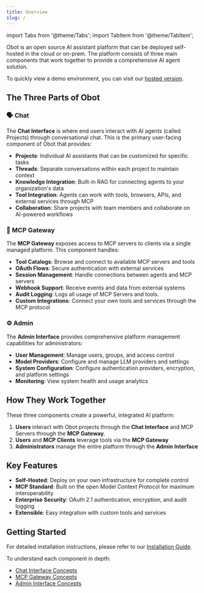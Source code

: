 ```yaml
---
title: Overview
slug: /
---
```

import Tabs from '@theme/Tabs';
import TabItem from '@theme/TabItem';

Obot is an open source AI assistant platform that can be deployed self-hosted in the cloud or on-prem. The platform consists of three main components that work together to provide a comprehensive AI agent solution.

To quickly view a demo environment, you can visit our [hosted version](https://chat.obot.ai).

## The Three Parts of Obot

### 🗣️ Chat
The **Chat Interface** is where end users interact with AI agents (called Projects) through conversational chat. This is the primary user-facing component of Obot that provides:

- **Projects**: Individual AI assistants that can be customized for specific tasks
- **Threads**: Separate conversations within each project to maintain context
- **Knowledge Integration**: Built-in RAG for connecting agents to your organization's data
- **Tool Integration**: Agents can work with tools, browsers, APIs, and external services through MCP
- **Collaboration**: Share projects with team members and collaborate on AI-powered workflows

### 🔌 MCP Gateway
The **MCP Gateway** exposes access to MCP servers to clients via a single managed platform. This component handles:

- **Tool Catalogs**: Browse and connect to available MCP servers and tools
- **OAuth Flows**: Secure authentication with external services
- **Session Management**: Handle connections between agents and MCP servers
- **Webhook Support**: Receive events and data from external systems
- **Audit Logging**: Logs all usage of MCP Servers and tools.
- **Custom Integrations**: Connect your own tools and services through the MCP protocol

### ⚙️ Admin
The **Admin Interface** provides comprehensive platform management capabilities for administrators:

- **User Management**: Manage users, groups, and access control
- **Model Providers**: Configure and manage LLM providers and settings
- **System Configuration**: Configure authentication providers, encryption, and platform settings
- **Monitoring**: View system health and usage analytics

## How They Work Together

These three components create a powerful, integrated AI platform:

1. **Users** interact with Obot projects through the **Chat Interface** and MCP Servers through the **MCP Gateway**.
2. **Users** and **MCP Clients** leverage tools via the **MCP Gateway**
3. **Administrators** manage the entire platform through the **Admin Interface**

## Key Features

- **Self-Hosted**: Deploy on your own infrastructure for complete control
- **MCP Standard**: Built on the open Model Context Protocol for maximum interoperability
- **Enterprise Security**: OAuth 2.1 authentication, encryption, and audit logging
- **Extensible**: Easy integration with custom tools and services

## Getting Started

For detailed installation instructions, please refer to our [Installation Guide](/installation/general).

To understand each component in depth:
- [Chat Interface Concepts](/concepts/chat/overview)
- [MCP Gateway Concepts](/concepts/mcp-gateway/overview)
- [Admin Interface Concepts](/concepts/admin/overview)
